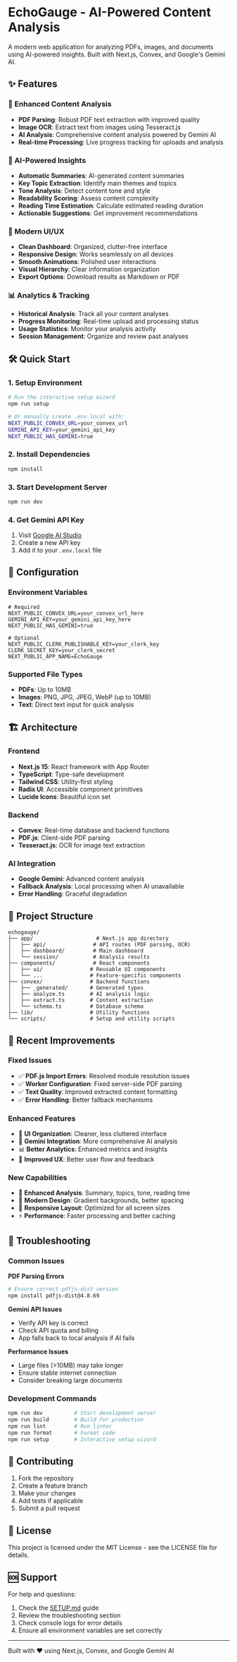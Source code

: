 # EchoGauge - AI-Powered Content Analysis

A modern web application for analyzing PDFs, images, and documents using AI-powered insights. Built with Next.js, Convex, and Google's Gemini AI.

## ✨ Features

### 🚀 Enhanced Content Analysis
- **PDF Parsing**: Robust PDF text extraction with improved quality
- **Image OCR**: Extract text from images using Tesseract.js
- **AI Analysis**: Comprehensive content analysis powered by Gemini AI
- **Real-time Processing**: Live progress tracking for uploads and analysis

### 🤖 AI-Powered Insights
- **Automatic Summaries**: AI-generated content summaries
- **Key Topic Extraction**: Identify main themes and topics
- **Tone Analysis**: Detect content tone and style
- **Readability Scoring**: Assess content complexity
- **Reading Time Estimation**: Calculate estimated reading duration
- **Actionable Suggestions**: Get improvement recommendations

### 🎨 Modern UI/UX
- **Clean Dashboard**: Organized, clutter-free interface
- **Responsive Design**: Works seamlessly on all devices
- **Smooth Animations**: Polished user interactions
- **Visual Hierarchy**: Clear information organization
- **Export Options**: Download results as Markdown or PDF

### 📊 Analytics & Tracking
- **Historical Analysis**: Track all your content analyses
- **Progress Monitoring**: Real-time upload and processing status
- **Usage Statistics**: Monitor your analysis activity
- **Session Management**: Organize and review past analyses

## 🛠️ Quick Start

### 1. Setup Environment
```bash
# Run the interactive setup wizard
npm run setup

# Or manually create .env.local with:
NEXT_PUBLIC_CONVEX_URL=your_convex_url
GEMINI_API_KEY=your_gemini_api_key
NEXT_PUBLIC_HAS_GEMINI=true
```

### 2. Install Dependencies
```bash
npm install
```

### 3. Start Development Server
```bash
npm run dev
```

### 4. Get Gemini API Key
1. Visit [Google AI Studio](https://makersuite.google.com/app/apikey)
2. Create a new API key
3. Add it to your `.env.local` file

## 🔧 Configuration

### Environment Variables
```env
# Required
NEXT_PUBLIC_CONVEX_URL=your_convex_url_here
GEMINI_API_KEY=your_gemini_api_key_here
NEXT_PUBLIC_HAS_GEMINI=true

# Optional
NEXT_PUBLIC_CLERK_PUBLISHABLE_KEY=your_clerk_key
CLERK_SECRET_KEY=your_clerk_secret
NEXT_PUBLIC_APP_NAME=EchoGauge
```

### Supported File Types
- **PDFs**: Up to 10MB
- **Images**: PNG, JPG, JPEG, WebP (up to 10MB)
- **Text**: Direct text input for quick analysis

## 🏗️ Architecture

### Frontend
- **Next.js 15**: React framework with App Router
- **TypeScript**: Type-safe development
- **Tailwind CSS**: Utility-first styling
- **Radix UI**: Accessible component primitives
- **Lucide Icons**: Beautiful icon set

### Backend
- **Convex**: Real-time database and backend functions
- **PDF.js**: Client-side PDF parsing
- **Tesseract.js**: OCR for image text extraction

### AI Integration
- **Google Gemini**: Advanced content analysis
- **Fallback Analysis**: Local processing when AI unavailable
- **Error Handling**: Graceful degradation

## 📁 Project Structure

```
echogauge/
├── app/                    # Next.js app directory
│   ├── api/               # API routes (PDF parsing, OCR)
│   ├── dashboard/         # Main dashboard
│   └── session/           # Analysis results
├── components/            # React components
│   ├── ui/               # Reusable UI components
│   └── ...               # Feature-specific components
├── convex/               # Backend functions
│   ├── _generated/       # Generated types
│   ├── analyze.ts        # AI analysis logic
│   ├── extract.ts        # Content extraction
│   └── schema.ts         # Database schema
├── lib/                  # Utility functions
└── scripts/              # Setup and utility scripts
```

## 🚀 Recent Improvements

### Fixed Issues
- ✅ **PDF.js Import Errors**: Resolved module resolution issues
- ✅ **Worker Configuration**: Fixed server-side PDF parsing
- ✅ **Text Quality**: Improved extracted content formatting
- ✅ **Error Handling**: Better fallback mechanisms

### Enhanced Features
- 🎨 **UI Organization**: Cleaner, less cluttered interface
- 🤖 **Gemini Integration**: More comprehensive AI analysis
- 📊 **Better Analytics**: Enhanced metrics and insights
- 🎯 **Improved UX**: Better user flow and feedback

### New Capabilities
- 📝 **Enhanced Analysis**: Summary, topics, tone, reading time
- 🎨 **Modern Design**: Gradient backgrounds, better spacing
- 📱 **Responsive Layout**: Optimized for all screen sizes
- ⚡ **Performance**: Faster processing and better caching

## 🐛 Troubleshooting

### Common Issues

**PDF Parsing Errors**
```bash
# Ensure correct pdfjs-dist version
npm install pdfjs-dist@4.8.69
```

**Gemini API Issues**
- Verify API key is correct
- Check API quota and billing
- App falls back to local analysis if AI fails

**Performance Issues**
- Large files (>10MB) may take longer
- Ensure stable internet connection
- Consider breaking large documents

### Development Commands
```bash
npm run dev          # Start development server
npm run build        # Build for production
npm run lint         # Run linter
npm run format       # Format code
npm run setup        # Interactive setup wizard
```

## 🤝 Contributing

1. Fork the repository
2. Create a feature branch
3. Make your changes
4. Add tests if applicable
5. Submit a pull request

## 📄 License

This project is licensed under the MIT License - see the LICENSE file for details.

## 🆘 Support

For help and questions:
1. Check the [SETUP.md](./SETUP.md) guide
2. Review the troubleshooting section
3. Check console logs for error details
4. Ensure all environment variables are set correctly

---

Built with ❤️ using Next.js, Convex, and Google Gemini AI
